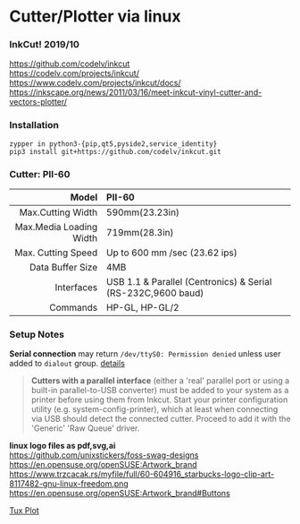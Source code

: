 # Cutter/Plotter via linux

### InkCut! 2019/10  
https://github.com/codelv/inkcut  
https://codelv.com/projects/inkcut/  
https://www.codelv.com/projects/inkcut/docs/  
https://inkscape.org/news/2011/03/16/meet-inkcut-vinyl-cutter-and-vectors-plotter/  

### Installation  
`zypper in python3-{pip,qt5,pyside2,service_identity}`  
`pip3 install git+https://github.com/codelv/inkcut.git`  

### Cutter: PII-60

Model	| PII-60
--:	| :--
Max.Cutting Width	| 590mm(23.23in)
Max.Media Loading Width	| 719mm(28.3in)
Max. Cutting Speed	| Up to 600 mm /sec (23.62 ips)
Data Buffer Size	| 4MB
Interfaces	| USB 1.1 & Parallel (Centronics) & Serial (RS-232C,9600 baud)
Commands	| HP-GL, HP-GL/2

### Setup Notes
**Serial connection** may return `/dev/ttyS0: Permission denied` unless user added to `dialout` group. [details](https://askubuntu.com/a/210230)  
> **Cutters with a parallel interface** (either a 'real' parallel port or using a built-in parallel-to-USB converter) must be added to your system as a printer before using them from Inkcut. Start your printer configuration utility (e.g. system-config-printer), which at least when connecting via USB should detect the connected cutter. Proceed to add it with the 'Generic' 'Raw Queue' driver.

**linux logo files as pdf,svg,ai**  
https://github.com/unixstickers/foss-swag-designs  
https://en.opensuse.org/openSUSE:Artwork_brand  
https://www.trzcacak.rs/myfile/full/60-604916_starbucks-logo-clip-art-8117482-gnu-linux-freedom.png  
https://en.opensuse.org/openSUSE:Artwork_brand#Buttons  

[Tux Plot](http://securetech-ns.ca/tuxplot.html) 
